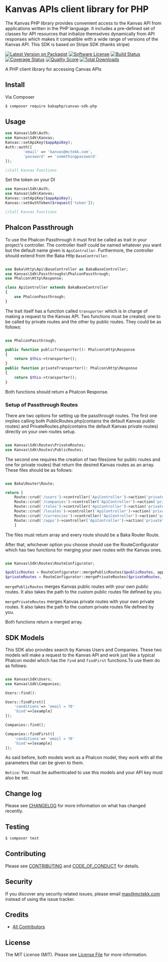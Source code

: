 # Kanvas APIs client library for PHP

The Kanvas PHP library provides convenient access to the Kanvas API from applications written in the PHP language. It includes a pre-defined set of classes for API resources that initialize themselves dynamically from API responses which makes it compatible with a wide range of versions of the Kanvas API. This SDK is based on Stripe SDK (thanks stripe)

[![Latest Version on Packagist][ico-version]][link-packagist]
[![Software License][ico-license]](LICENSE.md)
[![Build Status][ico-travis]][link-travis]
[![Coverage Status][ico-scrutinizer]][link-scrutinizer]
[![Quality Score][ico-code-quality]][link-code-quality]
[![Total Downloads][ico-downloads]][link-downloads]

A PHP client library for accessing Canvas APIs

## Install

Via Composer

``` bash
$ composer require bakaphp/canvas-sdk-php
```

## Usage

``` php
use Kanvas\Sdk\Auth;
use Kanvas\Sdk\Kanvas;
Kanvas::setApiKey($appApiKey);
Auth::auth([
        'email' => 'kanvas@mctekk.com', 
        'password' => 'somethingpassword'
]);

//Call Kanvas Functions
```

Set the token on your DI
``` php
use Kanvas\Sdk\Auth;
use Kanvas\Sdk\Kanvas;
Kanvas::setApiKey($appApiKey);
Kanvas::setAuthToken($request['token']);

//Call Kanvas Functions
```

## Phalcon Passthrough

To use the Phalcon Passthrough it must first be called as trait in your project's controller. The controller itself could be named whatever you want but the default name given is `ApiController`. Furthermore, the controller should extend from the Baka Http `BaseController`.

``` php

use Baka\Http\Api\BaseController as BakaBaseController;
use Kanvas\Sdk\Passthroughs\PhalconPassthrough;
use Phalcon\Http\Response;

class ApiController extends BakaBaseController
{
    use PhalconPassthrough;
}

```
The trait itself has a function called `transporter` which is in charge of making a request to the Kanvas API. Two functions must be created; one to be called by private routes and the other by public routes. They could be as follows:

``` php

use PhalconPassthrough;

public function publicTransporter(): Phalcon\Http\Response
{
    return $this->transporter();
}
public function privateTransporter(): Phalcon\Http\Response
{
    return $this->transporter();
}
```
Both functions should return a Phalcon Response.


### Setup of Passthrough Routes

There are two options for setting up the passthrough routes. The first one implies calling both PublicRoutes.php(contains the default Kanvas public routes) and PrivateRoutes.php(contains the default Kanvas private routes) directly on your own routes setup.

``` php

use Kanvas\Sdk\Routes\PrivateRoutes;
use Kanvas\Sdk\Routes\PublicRoutes;

```

The second one requires the creation of two files(one for public routes and one for private routes) that return the desired Kanvas routes as an array. These files should be as follows:

``` php

use Baka\Router\Route;

return [
    Route::crud('/users')->controller('ApiController')->action('privateTransporter')->notVia('post'),
    Route::crud('/companies')->controller('ApiController')->action('privateTransporter'),
    Route::crud('/roles')->controller('ApiController')->action('privateTransporter'),
    Route::crud('/locales')->controller('ApiController')->action('privateTransporter'),
    Route::crud('/currencies')->controller('ApiController')->action('privateTransporter'),
    Route::crud('/apps')->controller('ApiController')->action('privateTransporter')
    ]

```

The files must return array and every route should be a Baka Router Route.


After that, whichever option you choose should use the RouteConfigurator which has two functions for merging your own routes with the Kanvas ones.

``` php

use Kanvas\Sdk\Routes\RouteConfigurator;

$publicRoutes = RouteConfigurator::mergePublicRoutes($publicRoutes, appPath('api/routes/publicRoutes.php'));
$privateRoutes = RouteConfigurator::mergePrivateRoutes($privateRoutes, appPath('api/routes/privateRoutes.php'));

```

`mergePublicRoutes` merges Kanvas public routes with your own public routes. It also takes the path to the custom public routes file defined by you.

`mergePrivateRoutes` merges Kanvas private routes with your own private routes. It also takes the path to the custom private routes file defined by you.

Both functions return a merged array.


## SDK Models

This SDK also provides search by Kanvas Users and Companies. These two models will make a request to the Kanvas API and work just like a typical Phalcon model which has the `find` and `findFirst` functions.To use them do as follows:

``` php

use Kanvas\Sdk\Users;
use Kanvas\Sdk\Companies;

Users::find():

Users::findFirst([
    'conditions'=> 'email = ?0'
    'bind'=>[example]
]);

Companies::find();

Companies::findFirst([
    'conditions'=> 'email = ?0'
    'bind'=>[example]
]);

```

As said before, both models work as a Phalcon model, they work with all the parameters that can be given to them.


`Notice`: You must be authenticated to use this models and your API key must also be set.


## Change log

Please see [CHANGELOG](CHANGELOG.md) for more information on what has changed recently.

## Testing

``` bash
$ composer test
```

## Contributing

Please see [CONTRIBUTING](CONTRIBUTING.md) and [CODE_OF_CONDUCT](CODE_OF_CONDUCT.md) for details.

## Security

If you discover any security related issues, please email max@mctekk.com instead of using the issue tracker.

## Credits

- [All Contributors][link-contributors]

## License

The MIT License (MIT). Please see [License File](LICENSE.md) for more information.

[ico-version]: https://img.shields.io/packagist/v/bakaphp/canvas-sdk-php.svg?style=flat-square
[ico-license]: https://img.shields.io/badge/license-MIT-brightgreen.svg?style=flat-square
[ico-travis]: https://img.shields.io/travis/bakaphp/canvas-sdk-php/master.svg?style=flat-square
[ico-scrutinizer]: https://img.shields.io/scrutinizer/coverage/g/bakaphp/canvas-sdk-php.svg?style=flat-square
[ico-code-quality]: https://img.shields.io/scrutinizer/g/bakaphp/canvas-sdk-php.svg?style=flat-square
[ico-downloads]: https://img.shields.io/packagist/dt/bakaphp/canvas-sdk-php.svg?style=flat-square

[link-packagist]: https://packagist.org/packages/bakaphp/canvas-sdk-php
[link-travis]: https://travis-ci.org/bakaphp/canvas-sdk-php
[link-scrutinizer]: https://scrutinizer-ci.com/g/bakaphp/canvas-sdk-php/code-structure
[link-code-quality]: https://scrutinizer-ci.com/g/bakaphp/canvas-sdk-php
[link-downloads]: https://packagist.org/packages/bakaphp/canvas-sdk-php
[link-contributors]: ../../contributors
